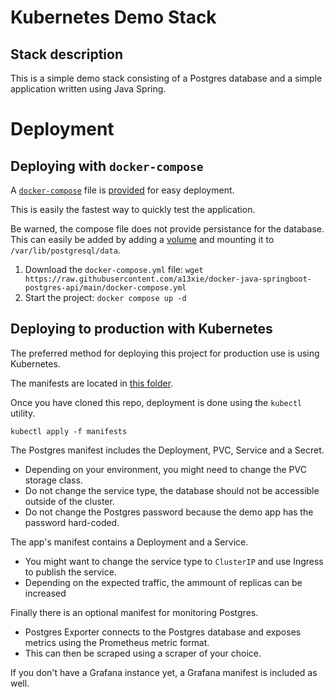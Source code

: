 # Kubernetes Demo Stack

## Stack description

This is a simple demo stack consisting of a Postgres database and a simple application written using Java Spring.

# Deployment

## Deploying with `docker-compose`

A [`docker-compose`](https://docs.docker.com/compose/) file is [provided](https://github.com/a13xie/docker-java-springboot-postgres-api/blob/main/docker-compose.yml) for easy deployment.

This is easily the fastest way to quickly test the application.

Be warned, the compose file does not provide persistance for the database. This can easily be added by adding a [volume](https://docs.docker.com/storage/volumes/#use-a-volume-with-docker-compose) and mounting it to `/var/lib/postgresql/data`.

1. Download the `docker-compose.yml` file: `wget https://raw.githubusercontent.com/a13xie/docker-java-springboot-postgres-api/main/docker-compose.yml`
1. Start the project: `docker compose up -d`

## Deploying to production with Kubernetes

The preferred method for deploying this project for production use is using Kubernetes.

The manifests are located in [this folder](https://github.com/a13xie/k8s-demo/tree/main/manifests).

Once you have cloned this repo, deployment is done using the `kubectl` utility.

```
kubectl apply -f manifests
```

The Postgres manifest includes the Deployment, PVC, Service and a Secret.
 - Depending on your environment, you might need to change the PVC storage class.
 - Do not change the service type, the database should not be accessible outside of the cluster.
 - Do not change the Postgres password because the demo app has the password hard-coded.

The app's manifest contains a Deployment and a Service.
 - You might want to change the service type to `ClusterIP` and use Ingress to publish the service.
 - Depending on the expected traffic, the ammount of replicas can be increased

Finally there is an optional manifest for monitoring Postgres.
 - Postgres Exporter connects to the Postgres database and exposes metrics using the Prometheus metric format.
 - This can then be scraped using a scraper of your choice.

If you don't have a Grafana instance yet, a Grafana manifest is included as well.
